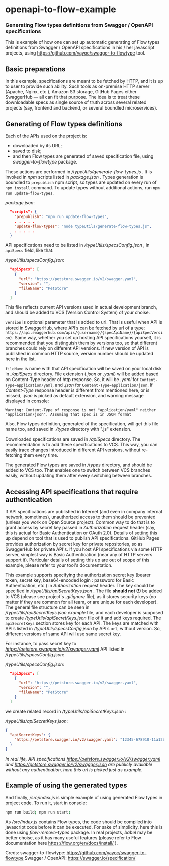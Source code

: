 # openapi-to-flow-example

### Generating Flow types definitions from Swagger / OpenAPI specifications

This is example of how one can set up automatic generating of Flow types definitions from Swagger / OpenAPI specifications in his / her javascript projects, using https://github.com/yayoc/swagger-to-flowtype tool.

## Basic preparations

In this example, specifications are meant to be fetched by HTTP, and it is up to user to provide such ability. Such tools as on-premise HTTP server (Apache, Nginx, etc.), Amazon S3 storage, GitHub Pages either SwaggerHub — all can fit that purpose. The idea is to treat these downloadable specs as single source of truth across several related projects (say, frontend and backend, or several boundled microservices).


## Generating of Flow types definitions

Each of the APIs used on the project is:
- downloaded by its URL;
- saved to disk;
- and then Flow types are generated of saved specification file, using _swagger-to-flowtype_ package.


These actions are performed in _/typeUtils/generate-flow-types.js_ . It is invoked in _npm_ scripts listed in _package.json_ . Types generation is boundled to `prepublish` npm script, so types are updated on every run of `npm install` command. To update types without additional actions, run `npm run update-flow-types`.

_package.json_:
```json
  "scripts": {
    "prepublish": "npm run update-flow-types",
    . . . . .
    "update-flow-types": "node typeUtils/generate-flow-types.js",
    . . . . .
  }
```

API specifications need to be listed in _/typeUtils/specsConfig.json_ , in `apiSpecs` field, like that:

_/typeUtils/specsConfig.json_:
```json
  "apiSpecs": [
    {
      "url": "https://petstore.swagger.io/v2/swagger.yaml",
      "version": "",
      "fileName": "PetStore"
    }
  ]
```

This file reflects current API versions used in actual development branch, and should be added to VCS (Version Control System) of your choise.


`version` is optional parameter that is added to url. That is useful when API is stored in SwaggerHub, where API’s can be fetched by url of a type: `https://api.swaggerhub.com/apis/{username}/{specApiName}/{apiSpecVersion}`. Same way, whether you set up hosting API specifications yourself, it is recommended that you distinguish them by versions too, so that different branches could rely on different API versions. If new version of API is published in common HTTP source, version number should be updated here in the list.


`fileName` is name with that API specification will be saved on your local disk in _./apiSpecs_ directory. File extension (_.json_ or _.yaml_) will be added based on Content-Type header of http response. So, it will be _.yaml_ for `Content-Type=application/yaml`, and _.json_ for `Content-Type=application/json`. If _Content-Type_ response header is different from mentioned here, or is missed, _.json_ is picked as default extension, and warning message displayed in console:

`Warning: Content-Type of response is not "application/yaml" neither "application/json". Assuming that spec is in JSON format`

Also, Flow types definition, generated of the specification, will get this file name too, and saved in _./types_ directory with ".js" extension.


Downloaded specifications are saved in _/apiSpecs_ directory. The recommendation is to add these specifications to VCS. This way, you can easily trace changes introduced in different API versions, without re-fetching them every time.


The generated Flow types are saved in _/types_ directory, and should be added to VCS too. That enables one to switch between VCS branches easily, without updating them after every switching between branches.


## Accessing API specifications that require authentication

If API specifications are published in Internet (and even in company internal network, sometimes), unauthorized access to them should be prevented (unless you work on Open Source project). Common way to do that is to grant access by secret key passed in _Authorization_ request header (say, this is actual for Basic Authentication or OAuth 2.0). Details of setting this up depend on tool that is used to publish API specifications. GitHub Pages provides authorization by secret key for private repositories, so as SwaggerHub for private API's. If you host API specifications via some HTTP server, simplest way is Basic Authentication (near any of HTTP servers support it). Particular details of setting this up are out of scope of this example, please refer to your tool's documentation.


This example supports specifying the authorization secret key (bearer token, secret key, base64-encoded login : password for Basic Authentication, etc.) in _Authorization_ request header. The key should be specified in _/typeUtils/apiSecretKeys.json_ . The file **should not (!)** be added to VCS (please see project's _.gitignore_ file), as it stores security keys (no matter if they are common for all team, or are unique for each developer). The general file structure can be seen in _/typeUtils/apiSecretKeys.json.example_ file, and each developer is supposed to create _/typeUtils/apiSecretKeys.json_ file of it and add keys required. The `apiSecretKeys` section stores key for each API. The keys are matched with API’s listed in _/typeUtils/specsConfig.json_ by API’s `url`, without version. So, different versions of same API will use same secret key.

For instance, to pass secret key to _https://petstore.swagger.io/v2/swagger.yaml_ API listed in _/typeUtils/specsConfig.json_:

_/typeUtils/specsConfig.json_:
```json
  "apiSpecs": [
    {
      "url": "https://petstore.swagger.io/v2/swagger.yaml",
      "version": "",
      "fileName": "PetStore"
    }
  ]
```

we create related record in _/typeUtils/apiSecretKeys.json_ :

_/typeUtils/apiSecretKeys.json_:
```json
{
  "apiSecretKeys": {
    "https://petstore.swagger.io/v2/swagger.yaml": "12345-678910-11a12b13c14d15e"
  }
}
```
_In real life, API specifications https://petstore.swagger.io/v2/swagger.yaml and https://petstore.swagger.io/v2/swagger.json are publicly available without any authentication, here this url is picked just as example._


## Example of using the generated types

And finally, _/src/index.js_ is simple example of using generated Flow types in project code. To run it, start in console:

```bash
npm run build; npm run start;
```

As _/src/index.js_ contains Flow types, the code should be compiled into javascript code before it can be executed. For sake of simplicity, here this is done using _flow-remove-types_ package. In real projects, _babel_ may be better choise, as it has many useful features (please refer to Flow documentation here https://flow.org/en/docs/install/ ).


Creds:
swagger-to-flowtype: https://github.com/yayoc/swagger-to-flowtype
Swagger / OpenAPI: https://swagger.io/specification/
